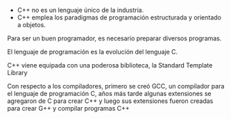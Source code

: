 * C++ no es un lenguaje único de la industria.
* C++ emplea los paradigmas de programación estructurada y orientado a objetos.

Para ser un buen programador, es necesario preparar diversos programas.

El lenguaje de programación es la evolución del lenguaje C.

C++ viene equipada con una poderosa biblioteca, la Standard Template Library

Con respecto a los compiladores, primero se creó GCC, un compilador para el lenguaje de programación C, años más tarde algunas extensiones se agregaron  de C para crear C++ y luego sus extensiones fueron creadas para crear G++ y compilar programas C++